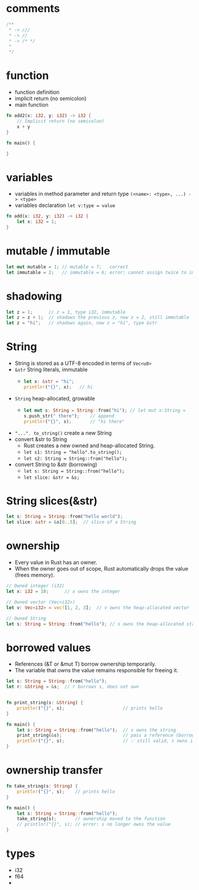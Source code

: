 # comments

```rust
/**
 * -> ///
 * -> //
 * -> /* */
 *
 */
```

# function

- function definition
- implicit return (no semicolon)
- main function

```rust
fn add2(x: i32, y: i32) -> i32 {
    // Implicit return (no semicolon)
    x + y
}

fn main() {

}
```

# variables

- variables in method parameter and return type `(<name>: <type>, ...) -> <type>`
- variables declaration `let v:type = value`

```rust
fn add(x: i32, y: i32) -> i32 {
    let x: i32 = 1;
}
```

# mutable / immutable

```rust
let mut mutable = 1; // mutable = 7;   correct
let immutable = 2;   // immutable = 6; error: cannot assign twice to immutable variable
```

# shadowing

```rust
let z = 1;      // z = 1, type i32, immutable
let z = z + 1;  // shadows the previous z, now z = 2, still immutable
let z = "hi";   // shadows again, now z = "hi", type &str
```

# String

- String is stored as a UTF-8 encoded in terms of `Vec<u8>`
- `&str` String literals, immutable
  - ```rust
    let x: &str = "hi";
    println!("{}", x);   // hi
    ```
- `String` heap-allocated, growable
  - ```rust
    let mut s: String = String::from("hi"); // let mut x:String =
    s.push_str(" there");    // append
    println!("{}", s);       // "hi there"
    ```
- `"...". to_string()` create a new String
- convert &str to String
  - Rust creates a new owned and heap-allocated String.
  - `let s1: String = "hello".to_string();`
  - `let s2: String = String::from("hello");`
- convert String to &str (borrowing)
  - `let s: String = String::from("hello");`
  - `let slice: &str = &s;`

# String slices(&str)

```rust
let s: String = String::from("hello world");
let slice: &str = &s[0..5];  // slice of a String
```

# ownership

- Every value in Rust has an owner.
- When the owner goes out of scope, Rust automatically drops the value (frees memory).

```rust
// Owned integer (i32)
let x: i32 = 10;      // x owns the integer

// Owned vector (Vec<i32>)
let v: Vec<i32> = vec![1, 2, 3];  // v owns the heap-allocated vector

// Owned String
let s: String = String::from("hello"); // s owns the heap-allocated string
```

# borrowed values

- References (&T or &mut T) borrow ownership temporarily.
- The variable that owns the value remains responsible for freeing it.

```rust
let s: String = String::from("hello");
let r: &String = &s;  // r borrows s, does not own


fn print_string(s: &String) {
    println!("{}", s);                      // prints hello
}

fn main() {
    let s: String = String::from("hello");  // s owns the string
    print_string(&s);                       // pass a reference (borrow)
    println!("{}", s);                      // ✅ still valid, s owns it, prints hello
}
```

# ownership transfer

```rust
fn take_string(s: String) {
    println!("{}", s);    // prints hello
}

fn main() {
    let s: String = String::from("hello");
    take_string(s);       // ownership moved to the function
    // println!("{}", s); // error: s no longer owns the value
}
```

# types

- i32
- f64
-
